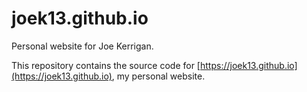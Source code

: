 # joek13.github.io
Personal website for Joe Kerrigan.

This repository contains the source code for [https://joek13.github.io](https://joek13.github.io), my personal website.
